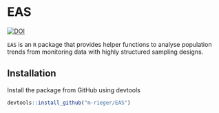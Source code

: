 # EAS
[![DOI](https://zenodo.org/badge/722582986.svg)](https://zenodo.org/doi/10.5281/zenodo.12517388)

`EAS` is an `R` package that provides helper functions to analyse population trends from monitoring data with highly structured sampling designs.

## Installation

Install the package from GitHub using devtools

```r
devtools::install_github("m-rieger/EAS")
```
